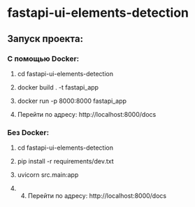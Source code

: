 # fastapi-ui-elements-detection

## Запуск проекта:

### С помощью Docker:

1. cd fastapi-ui-elements-detection

2. docker build . -t fastapi_app

3. docker run -p 8000:8000 fastapi_app

4. Перейти по адресу: http://localhost:8000/docs


### Без Docker:

1. cd fastapi-ui-elements-detection

2. pip install -r requirements/dev.txt

3. uvicorn src.main:app

4. 4. Перейти по адресу: http://localhost:8000/docs